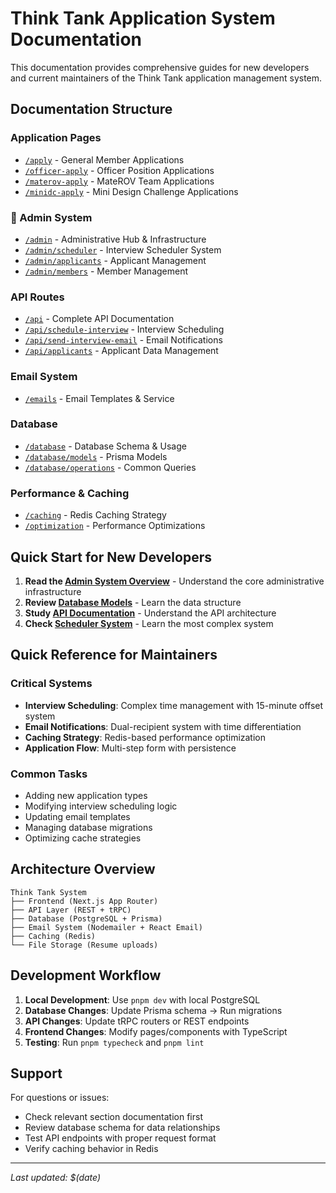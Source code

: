 # Think Tank Application System Documentation

This documentation provides comprehensive guides for new developers and current maintainers of the Think Tank application management system.

## Documentation Structure

### Application Pages

- [`/apply`](./pages/apply/README.md) - General Member Applications
- [`/officer-apply`](./pages/officer-apply/README.md) - Officer Position Applications
- [`/materov-apply`](./pages/materov-apply/README.md) - MateROV Team Applications
- [`/minidc-apply`](./pages/minidc-apply/README.md) - Mini Design Challenge Applications

### 🔧 Admin System

- [`/admin`](./pages/admin/README.md) - Administrative Hub & Infrastructure
- [`/admin/scheduler`](./pages/admin/scheduler/README.md) - Interview Scheduler System
- [`/admin/applicants`](./pages/admin/applicants/README.md) - Applicant Management
- [`/admin/members`](./pages/admin/members/README.md) - Member Management

### API Routes

- [`/api`](./api/README.md) - Complete API Documentation
- [`/api/schedule-interview`](./api/schedule-interview/README.md) - Interview Scheduling
- [`/api/send-interview-email`](./api/send-interview-email/README.md) - Email Notifications
- [`/api/applicants`](./api/applicants/README.md) - Applicant Data Management

### Email System

- [`/emails`](./email-system/README.md) - Email Templates & Service

### Database

- [`/database`](./database/README.md) - Database Schema & Usage
- [`/database/models`](./database/models/README.md) - Prisma Models
- [`/database/operations`](./database/operations/README.md) - Common Queries

### Performance & Caching

- [`/caching`](./caching/README.md) - Redis Caching Strategy
- [`/optimization`](./optimization/README.md) - Performance Optimizations

## Quick Start for New Developers

1. **Read the [Admin System Overview](./pages/admin/README.md)** - Understand the core administrative infrastructure
2. **Review [Database Models](./database/models/README.md)** - Learn the data structure
3. **Study [API Documentation](./api/README.md)** - Understand the API architecture
4. **Check [Scheduler System](./pages/admin/scheduler/README.md)** - Learn the most complex system

## Quick Reference for Maintainers

### Critical Systems

- **Interview Scheduling**: Complex time management with 15-minute offset system
- **Email Notifications**: Dual-recipient system with time differentiation
- **Caching Strategy**: Redis-based performance optimization
- **Application Flow**: Multi-step form with persistence

### Common Tasks

- Adding new application types
- Modifying interview scheduling logic
- Updating email templates
- Managing database migrations
- Optimizing cache strategies

## Architecture Overview

```
Think Tank System
├── Frontend (Next.js App Router)
├── API Layer (REST + tRPC)
├── Database (PostgreSQL + Prisma)
├── Email System (Nodemailer + React Email)
├── Caching (Redis)
└── File Storage (Resume uploads)
```

## Development Workflow

1. **Local Development**: Use `pnpm dev` with local PostgreSQL
2. **Database Changes**: Update Prisma schema → Run migrations
3. **API Changes**: Update tRPC routers or REST endpoints
4. **Frontend Changes**: Modify pages/components with TypeScript
5. **Testing**: Run `pnpm typecheck` and `pnpm lint`

## Support

For questions or issues:

- Check relevant section documentation first
- Review database schema for data relationships
- Test API endpoints with proper request format
- Verify caching behavior in Redis

---

*Last updated: $(date)*
